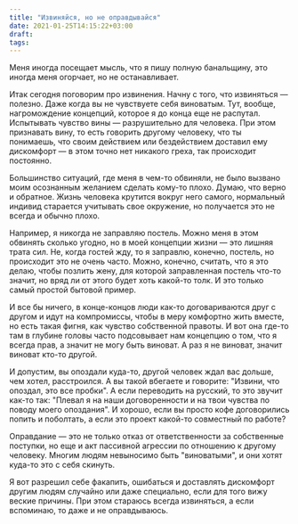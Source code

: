 ```yaml
---
title: "Извиняйся, но не оправдывайся"
date: 2021-01-25T14:15:22+03:00
draft:
tags:
---
```


Меня иногда посещает мысль, что я пишу полную банальщину, это иногда меня огорчает, но не останавливает.

Итак сегодня поговорим про извинения. Начну с того, что извиняться — полезно. Даже когда вы не чувствуете себя
виноватым. Тут, вообще, нагромождение концепций, которое я до конца еще не распутал. Испытывать чувство вины —
разрушительно для человека. При этом признавать вину, то есть говорить другому человеку, что ты понимаешь, что своим
действием или бездействием доставил ему дискомфорт — в этом точно нет никакого греха, так происходит постоянно.

<!--more-->

Большинство ситуаций, где меня в чем-то обвиняли, не было вызвано моим осознанным желанием сделать кому-то плохо. Думаю,
что верно и обратное. Жизнь человека крутится вокруг него самого, нормальный индивид старается учитывать свое окружение,
но получается это не всегда и обычно плохо.

Например, я никогда не заправляю постель. Можно меня в этом обвинять сколько угодно, но в моей концепции жизни — это
лишняя трата сил. Не, когда гостей жду, то я заправлю, конечно, постель, но происходит это не очень часто. Можно,
конечно, считать, что я это делаю, чтобы позлить жену, для которой заправленная постель что-то значит, но вряд ли от
этого будет хоть какой-то толк. И это только самый простой бытовой пример.

И все бы ничего, в конце-концов люди как-то договариваются друг с другом и идут на компромиссы, чтобы в меру комфортно
жить вместе, но есть такая фигня, как чувство собственной правоты. И вот она где-то там в глубине головы часто
подсовывает нам концепцию о том, что я всегда прав, а значит не могу быть виноват. А раз я не виноват, значит виноват
кто-то другой.

И допустим, вы опоздали куда-то, другой человек ждал вас дольше, чем хотел, расстроился. А вы такой вбегаете и говорите:
"Извини, что опоздал, это все пробки". А если переводить на русский, то это звучит как-то так: "Плевал я на наши
договоренности и на твои чувства по поводу моего опоздания". И хорошо, если вы просто кофе договорились попить и
поболтать, а если это проект какой-то совместный по работе?

Оправдание — это не только отказ от ответственности за собственные поступки, но еще и акт пассивной агрессии по
отношению к другому человеку. Многим людям невыносимо быть "виноватыми", и они хотят куда-то это с себя скинуть.

Я вот разрешил себе факапить, ошибаться и доставлять дискомфорт другим людям случайно или даже специально, если для того
вижу веские причины. При этом стараюсь всегда извиняться, а если вспоминаю, то даже и не оправдываюсь.


